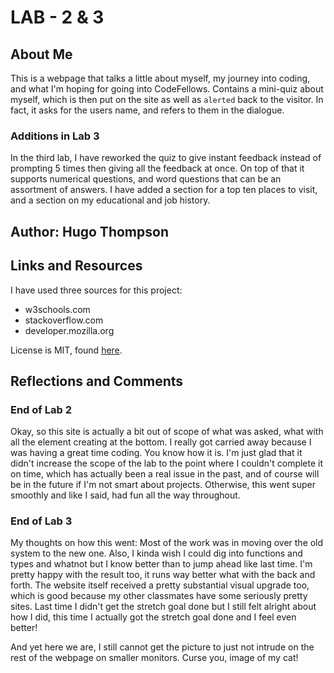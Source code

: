 # LAB - 2 & 3

## About Me

This is a webpage that talks a little about myself, my journey into coding, and what I'm hoping for going into CodeFellows. Contains a mini-quiz about myself, which is then put on the site as well as `alerted` back to the visitor. In fact, it asks for the users name, and refers to them in the dialogue.

### Additions in Lab 3

In the third lab, I have reworked the quiz to give instant feedback instead of prompting 5 times then giving all the feedback at once. On top of that it supports numerical questions, and word questions that can be an assortment of answers. I have added a section for a top ten places to visit, and a section on my educational and job history.

## Author: Hugo Thompson

## Links and Resources

I have used three sources for this project:

* w3schools.com
* stackoverflow.com
* developer.mozilla.org

License is MIT, found [here](./LICENSE).

## Reflections and Comments

### End of Lab 2

Okay, so this site is actually a bit out of scope of what was asked, what with all the element creating at the bottom. I really got carried away because I was having a great time coding. You know how it is. I'm just glad that it didn't increase the scope of the lab to the point where I couldn't complete it on time, which has actually been a real issue in the past, and of course will be in the future if I'm not smart about projects. Otherwise, this went super smoothly and like I said, had fun all the way throughout.

### End of Lab 3

My thoughts on how this went: Most of the work was in moving over the old system to the new one. Also, I kinda wish I could dig into functions and types and whatnot but I know better than to jump ahead like last time. I'm pretty happy with the result too, it runs way better what with the back and forth. The website itself received a pretty substantial visual upgrade too, which is good because my other classmates have some seriously pretty sites. Last time I didn't get the stretch goal done but I still felt alright about how I did, this time I actually got the stretch goal done and I feel even better!

And yet here we are, I still cannot get the picture to just not intrude on the rest of the webpage on smaller monitors. Curse you, image of my cat!